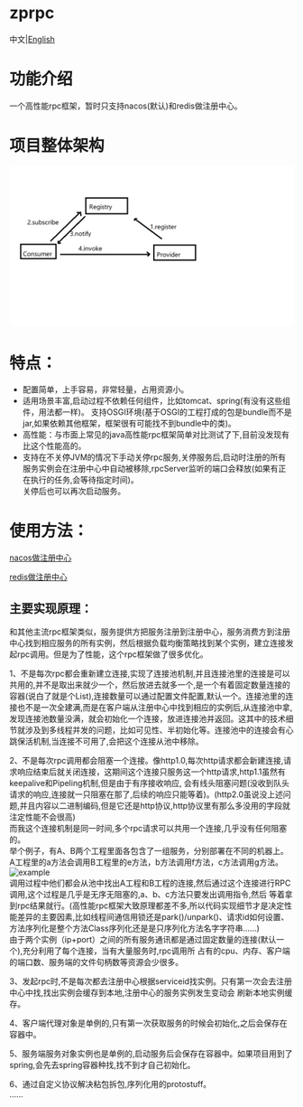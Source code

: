 # zprpc
中文|[English](https://github.com/65487123/zprpc/blob/master/README-EN.md)
# 功能介绍
一个高性能rpc框架，暂时只支持nacos(默认)和redis做注册中心。
# 项目整体架构
![architecture](https://github.com/65487123/zprpc/raw/master/architecture.png)
# 特点：
* 配置简单，上手容易，非常轻量，占用资源小。
* 适用场景丰富,启动过程不依赖任何组件，比如tomcat、spring(有没有这些组件，用法都一样)。
支持OSGI环境(基于OSGI的工程打成的包是bundle而不是jar,如果依赖其他框架，框架很有可能找不到bundle中的类)。
* 高性能：与市面上常见的java高性能rpc框架简单对比测试了下,目前没发现有比这个性能高的。
* 支持在不关停JVM的情况下手动关停rpc服务,关停服务后,启动时注册的所有服务实例会在注册中心中自动被移除,rpcServer监听的端口会释放(如果有正在执行的任务,会等待指定时间)。  
关停后也可以再次启动服务。
              
# 使用方法：
[nacos做注册中心](https://github.com/65487123/zprpc/blob/master/nacos.md) 

[redis做注册中心](https://github.com/65487123/zprpc/blob/master/redis.md)


## 主要实现原理：
和其他主流rpc框架类似，服务提供方把服务注册到注册中心，服务消费方到注册中心找到相应服务的所有实例，然后根据负载均衡策略找到某个实例，建立连接发起rpc调用。但是为了性能，这个rpc框架做了很多优化。  

1、不是每次rpc都会重新建立连接,实现了连接池机制,并且连接池里的连接是可以共用的,并不是取出来就少一个，然后放进去就多一个,是一个有着固定数量连接的容器(说白了就是个List),连接数量可以通过配置文件配置,默认一个。连接池里的连接也不是一次全建满,而是在客户端从注册中心中找到相应的实例后,从连接池中拿,发现连接池数量没满，就会初始化一个连接，放进连接池并返回。这其中的技术细节就涉及到多线程并发的问题，比如可见性、半初始化等。连接池中的连接会有心跳保活机制,当连接不可用了,会把这个连接从池中移除。  

2、不是每次rpc调用都会阻塞一个连接。像http1.0,每次http请求都会新建连接,请求响应结束后就关闭连接，这期间这个连接只服务这一个http请求,http1.1虽然有keepalive和Pipeling机制,但是由于有序接收响应,  会有线头阻塞问题(没收到队头请求的响应,连接就一只阻塞在那了,后续的响应只能等着)。(http2.0虽说没上述问题,并且内容以二进制编码,但是它还是http协议,http协议里有那么多没用的字段就注定性能不会很高)  
而我这个连接机制是同一时间,多个rpc请求可以共用一个连接,几乎没有任何阻塞的。  
举个例子，有A、B两个工程里面各包含了一组服务，分别部署在不同的机器上。A工程里的a方法会调用B工程里的e方法，b方法调用f方法，c方法调用g方法。
![example](https://gitee.com/zeping-lu/pngs-for-readme/raw/master/readme0.png)  
调用过程中他们都会从池中找出A工程和B工程的连接,然后通过这个连接进行RPC调用,这个过程是几乎是无序无阻塞的,a、b、c方法只要发出调用指令,然后
等着拿到rpc结果就行。(高性能rpc框架大致原理都差不多,所以代码实现细节才是决定性能差异的主要因素,比如线程间通信用锁还是park()/unpark()、请求id如何设置、方法序列化是整个方法Class序列化还是是只序列化方法名字字符串......)  
由于两个实例（ip+port）之间的所有服务通讯都是通过固定数量的连接(默认一个),充分利用了每个连接，当有大量服务时,rpc调用所
占有的cpu、内存、客户端的端口数、服务端的文件句柄数等资源会少很多。  

3、发起rpc时,不是每次都去注册中心根据serviceid找实例。只有第一次会去注册中心中找,找出实例会缓存到本地,注册中心的服务实例发生变动会
刷新本地实例缓存。  

4、客户端代理对象是单例的,只有第一次获取服务的时候会初始化,之后会保存在容器中。  

5、服务端服务对象实例也是单例的,启动服务后会保存在容器中。如果项目用到了spring,会先去spring容器种找,找不到才自己初始化。  

6、通过自定义协议解决粘包拆包,序列化用的protostuff。    
 ......
    
